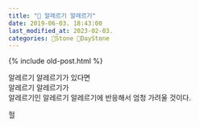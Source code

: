 ```yaml
---
title: "🌱 알레르기 알레르기"
date: 2019-06-03. 18:43:00
last_modified_at: 2023-02-03.
categories: 🗿Stone 🌱DayStone
---
```


{% include old-post.html %}

알레르기 알레르기가 있다면  
알레르기 알레르기가  
알레르기인 알레르기 알레르기에 반응해서 엄청 가려울 것이다.  

헐  
